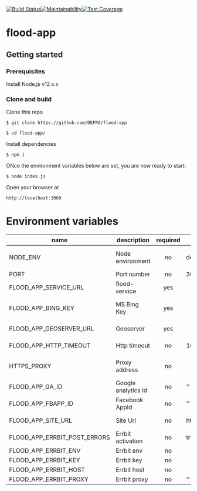 [![Build Status](https://travis-ci.com/DEFRA/flood-app.svg?branch=master)](https://travis-ci.com/DEFRA/flood-app)[![Maintainability](https://api.codeclimate.com/v1/badges/07543b76346b60d1fa9d/maintainability)](https://codeclimate.com/github/DEFRA/flood-app/maintainability)[![Test Coverage](https://api.codeclimate.com/v1/badges/07543b76346b60d1fa9d/test_coverage)](https://codeclimate.com/github/DEFRA/flood-app/test_coverage)

# flood-app

## Getting started

### Prerequisites
Install Node.js v12.x.x

### Clone and build

Clone this repo

`$ git clone https://github.com/DEFRA/flood-app`

`$ cd flood-app/`


Install dependencies

`$ npm i`


ONce the environment variables below are set, you are now ready to start:

`$ node index.js`


Open your browser at

`http://localhost:3009`

# Environment variables

| name     | description      | required | default |            valid            |             notes             |
|----------|------------------|:--------:|---------|:---------------------------:|:-----------------------------:|
| NODE_ENV | Node environment |    no    | dev | dev, tst, prd |                               |
| PORT     | Port number      |    no    | 3009    |                             |                               |
| FLOOD_APP_SERVICE_URL   | flood-service  |    yes    |         |                             | For flood api |
| FLOOD_APP_BING_KEY   | MS Bing Key  |    yes    |         |                             | For location search |
| FLOOD_APP_GEOSERVER_URL   | Geoserver  |    yes    |         |                             | For maps ows |
| FLOOD_APP_HTTP_TIMEOUT   | Http timeout  |    no    |  10000 (10s)       |                             | For maps ows |
| HTTPS_PROXY   | Proxy address |    no    |         |                             | For external api calls |
| FLOOD_APP_GA_ID   | Google analytics Id |    no    |    ''     |                             |  |
| FLOOD_APP_FBAPP_ID   | Facebook AppId |    no    |    ''     |                             |  |
| FLOOD_APP_SITE_URL   | Site Url  |    no    | http://localhost:3009 |                             | For SEO metadata |
| FLOOD_APP_ERRBIT_POST_ERRORS | Errbit activation |    no    |   true, false   |  |       |
| FLOOD_APP_ERRBIT_ENV     | Errbit env      |    no    |     ||       |
| FLOOD_APP_ERRBIT_KEY | Errbit key |    no    |         |  |       |
| FLOOD_APP_ERRBIT_HOST     | Errbit host      |    no    |     ||       |
| FLOOD_APP_ERRBIT_PROXY  | Errbit proxy |    no    | ''    ||       |
